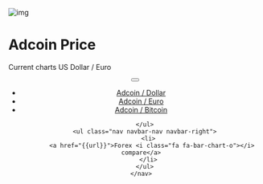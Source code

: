 ﻿<div class="jumbotron" markdown="1">

![img]({{img-url}}adcoin-cryptocurrency.png)

# Adcoin Price

Current charts US Dollar / Euro


</div>
<header class="navbar navbar-static-top navbar-inverse navbar-sticky" id="top" role="banner">
  <div class="container">
    <div class="navbar-header">
      <button class="navbar-toggle collapsed" type="button" data-toggle="collapse" data-target=".navbar-collapse">
        <span class="icon-bar"></span>
        <span class="icon-bar"></span>
        <span class="icon-bar"></span>
      </button>
    </div>
    <nav class="navbar-collapse collapse" role="navigation" style="height: 1px;" id="scrollpsy">
      <ul class="nav navbar-nav">
        </li>
        <li>
          <a href="#section-1">Adcoin / Dollar</a>
        </li>
        <li>
          <a href="#section-1">Adcoin / Euro</a>
        </li>
        <li>
          <a href="#section-1">Adcoin / Bitcoin</a>
        </li>

        
      </ul>
      <ul class="nav navbar-nav navbar-right">
        <li>
          <a href="{{url}}">Forex <i class="fa fa-bar-chart-o"></i> compare</a>
        </li>
      </ul>
    </nav>
  </div>
</header>

